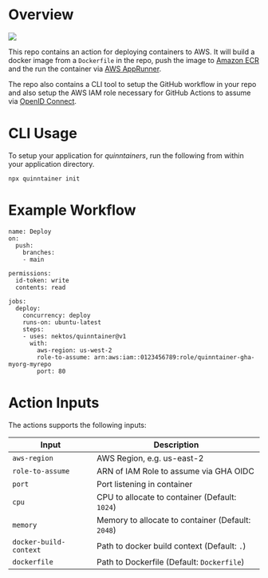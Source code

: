 # Overview

![](https://img.shields.io/github/v/release/nektos/quinntainer?style=flat-square)

This repo contains an action for deploying containers to AWS. It will build a docker image from a `Dockerfile` in the repo, push the image to [Amazon ECR](https://aws.amazon.com/ecr/) and the run the container via [AWS AppRunner](https://aws.amazon.com/apprunner/).

The repo also contains a CLI tool to setup the GitHub workflow in your repo and also setup the AWS IAM role necessary for GitHub Actions to assume via [OpenID Connect](https://docs.github.com/en/actions/deployment/security-hardening-your-deployments/configuring-openid-connect-in-amazon-web-services).

# CLI Usage

To setup your application for _quinntainers_, run the following from within your application directory.

```
npx quinntainer init
```

# Example Workflow

```
name: Deploy
on:
  push:
    branches: 
    - main

permissions:
  id-token: write
  contents: read

jobs:
  deploy:
    concurrency: deploy
    runs-on: ubuntu-latest
    steps:
    - uses: nektos/quinntainer@v1
      with: 
        aws-region: us-west-2
        role-to-assume: arn:aws:iam::0123456789:role/quinntainer-gha-myorg-myrepo
        port: 80
```

# Action Inputs

The actions supports the following inputs:

| Input | Description |
| ----- | ----------- | 
| `aws-region` | AWS Region, e.g. us-east-2 |
| `role-to-assume` | ARN of IAM Role to assume via GHA OIDC |
| `port` | Port listening in container |
| `cpu` | CPU to allocate to container (Default: `1024`) |
| `memory` | Memory to allocate to container (Default: `2048`) |
| `docker-build-context` | Path to docker build context (Default: `.`) |
| `dockerfile` | Path to Dockerfile (Default: `Dockerfile`) |
